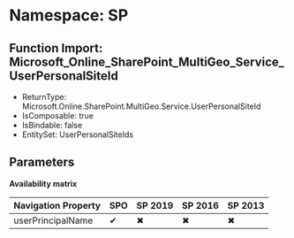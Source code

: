 # Namespace: SP

## Function Import: Microsoft_Online_SharePoint_MultiGeo_Service_UserPersonalSiteId

- ReturnType: Microsoft.Online.SharePoint.MultiGeo.Service.UserPersonalSiteId
- IsComposable: true
- IsBindable: false
- EntitySet: UserPersonalSiteIds

## Parameters

**Availability matrix**

Navigation Property | SPO | SP 2019 | SP 2016 | SP 2013
----------|-----|---------|---------|--------
userPrincipalName | ✔ | ✖ | ✖ | ✖
